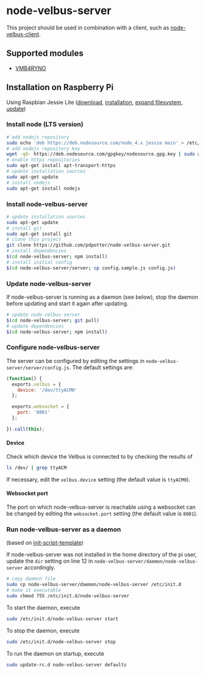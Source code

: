 # node-velbus-server

This project should be used in combination with a client, such as
[node-velbus-client](https://github.com/pdpotter/node-velbus-client).

## Supported modules
* [VMB4RYNO](http://www.velbus.eu/products/view/?id=383130)

## Installation on Raspberry Pi

Using Raspbian Jessie Lite
([download](https://www.raspberrypi.org/downloads/raspbian/),
[installation](https://www.raspberrypi.org/documentation/installation/installing-images/README.md),
[expand filesystem](https://www.raspberrypi.org/documentation/configuration/raspi-config.md),
[update](https://www.raspberrypi.org/documentation/raspbian/updating.md))

### Install node (LTS version)
```bash
# add nodejs repository
sudo echo 'deb https://deb.nodesource.com/node_4.x jessie main' > /etc/apt/sources.list.d/nodesource.list
# add nodejs repository key
wget -qO- https://deb.nodesource.com/gpgkey/nodesource.gpg.key | sudo apt-key add -
# enable https repositories
sudo apt-get install apt-transport-https
# update installation sources
sudo apt-get update
# install nodejs
sudo apt-get install nodejs
```

### Install node-velbus-server
```bash
# update installation sources
sudo apt-get update
# install git
sudo apt-get install git
# clone this project
git clone https://github.com/pdpotter/node-velbus-server.git
# install dependencies
$(cd node-velbus-server; npm install)
# install initial config
$(cd node-velbus-server/server; cp config.sample.js config.js)
```

### Update node-velbus-server
If node-velbus-server is running as a daemon (see below), stop the daemon before
updating and start it again after updating.

```bash
# update node-velbus-server
$(cd node-velbus-server; git pull)
# update dependencies
$(cd node-velbus-server; npm install)
```

### Configure node-velbus-server
The server can be configured by editing the settings in
`node-velbus-server/server/config.js`. The default settings are:
```javascript
(function() {
  exports.velbus = {
    device: '/dev/ttyACM0'
  };

  exports.websocket = {
    port: '8001'
  };

}).call(this);

```

#### Device
Check which device the Velbus is connected to by checking the results of
```bash
ls /dev/ | grep ttyACM
```
If necessary, edit the `velbus.device` setting (the default value is `ttyACM0`).

#### Websocket port
The port on which node-velbus-server is reachable using a websocket can be
changed by editing the `websocket.port` setting (the default value is `8001`).

### Run node-velbus-server as a daemon
(based on [init-script-template](https://github.com/fhd/init-script-template/))

If node-velbus-server was not installed in the home directory of the pi user,
update the `dir` setting on line 12 in
`node-velbus-server/daemon/node-velbus-server` accordingly.

```bash
# copy daemon file
sudo cp node-velbus-server/daemon/node-velbus-server /etc/init.d
# make it executable
sudo chmod 755 /etc/init.d/node-velbus-server
```

To start the daemon, execute
```bash
sudo /etc/init.d/node-velbus-server start
```

To stop the daemon, execute
```bash
sudo /etc/init.d/node-velbus-server stop
```

To run the daemon on startup, execute
```bash
sudo update-rc.d node-velbus-server defaults
```
